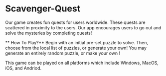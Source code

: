 # Scavenger-Quest
Our game creates fun quests for users worldwide.
These quests are scattered in proximity to the users.
Our app encourages users to go out and solve the mysteries by completing quests!

**
How To Play?**
Begin with an initial pre-set puzzle to solve.
Then, choose from the local list of puzzles, or generate your own!
You may generate an entirely random puzzle, or make your own !

This game can be played on all platforms which include Windows, MacOS, iOS, and Andriod. 
